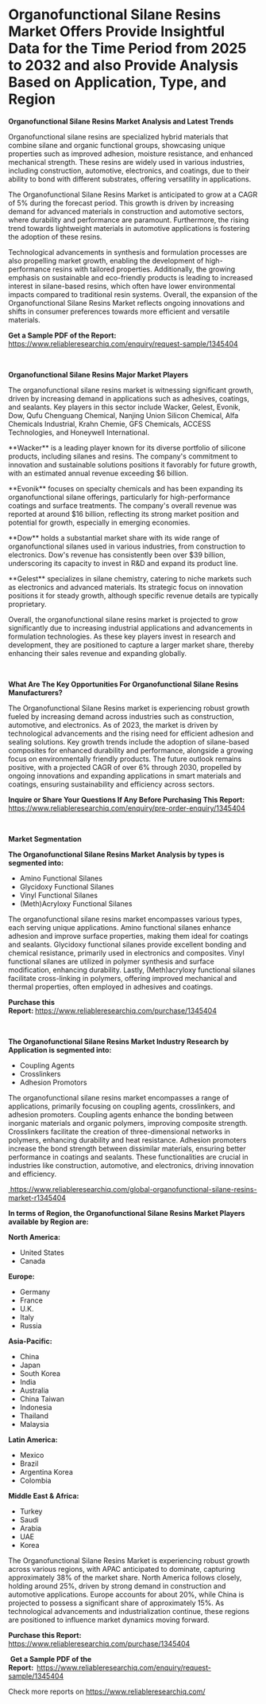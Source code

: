 <p><h1>Organofunctional Silane Resins Market Offers Provide Insightful Data for the Time Period from 2025 to 2032 and also Provide Analysis Based on Application, Type, and Region</h1></p><p><strong>Organofunctional Silane Resins Market Analysis and Latest Trends</strong></p>
<p><p>Organofunctional silane resins are specialized hybrid materials that combine silane and organic functional groups, showcasing unique properties such as improved adhesion, moisture resistance, and enhanced mechanical strength. These resins are widely used in various industries, including construction, automotive, electronics, and coatings, due to their ability to bond with different substrates, offering versatility in applications.</p><p>The Organofunctional Silane Resins Market is anticipated to grow at a CAGR of 5% during the forecast period. This growth is driven by increasing demand for advanced materials in construction and automotive sectors, where durability and performance are paramount. Furthermore, the rising trend towards lightweight materials in automotive applications is fostering the adoption of these resins.</p><p>Technological advancements in synthesis and formulation processes are also propelling market growth, enabling the development of high-performance resins with tailored properties. Additionally, the growing emphasis on sustainable and eco-friendly products is leading to increased interest in silane-based resins, which often have lower environmental impacts compared to traditional resin systems. Overall, the expansion of the Organofunctional Silane Resins Market reflects ongoing innovations and shifts in consumer preferences towards more efficient and versatile materials.</p></p>
<p><strong>Get a Sample PDF of the Report:&nbsp;</strong> <a href="https://www.reliableresearchiq.com/enquiry/request-sample/1345404?utm_campaign=2739&utm_medium=2&utm_source=Github&utm_content=ia&utm_term=03042025&utm_id=organofunctional-silane-resins">https://www.reliableresearchiq.com/enquiry/request-sample/1345404</a></p>
<p>&nbsp;</p>
<p><strong>Organofunctional Silane Resins Major Market Players</strong></p>
<p><p>The organofunctional silane resins market is witnessing significant growth, driven by increasing demand in applications such as adhesives, coatings, and sealants. Key players in this sector include Wacker, Gelest, Evonik, Dow, Qufu Chenguang Chemical, Nanjing Union Silicon Chemical, Alfa Chemicals Industrial, Krahn Chemie, GFS Chemicals, ACCESS Technologies, and Honeywell International.</p><p>**Wacker** is a leading player known for its diverse portfolio of silicone products, including silanes and resins. The company's commitment to innovation and sustainable solutions positions it favorably for future growth, with an estimated annual revenue exceeding $6 billion.</p><p>**Evonik** focuses on specialty chemicals and has been expanding its organofunctional silane offerings, particularly for high-performance coatings and surface treatments. The company's overall revenue was reported at around $16 billion, reflecting its strong market position and potential for growth, especially in emerging economies.</p><p>**Dow** holds a substantial market share with its wide range of organofunctional silanes used in various industries, from construction to electronics. Dow's revenue has consistently been over $39 billion, underscoring its capacity to invest in R&D and expand its product line.</p><p>**Gelest** specializes in silane chemistry, catering to niche markets such as electronics and advanced materials. Its strategic focus on innovation positions it for steady growth, although specific revenue details are typically proprietary.</p><p>Overall, the organofunctional silane resins market is projected to grow significantly due to increasing industrial applications and advancements in formulation technologies. As these key players invest in research and development, they are positioned to capture a larger market share, thereby enhancing their sales revenue and expanding globally.</p></p>
<p>&nbsp;</p>
<p><strong>What Are The Key Opportunities For Organofunctional Silane Resins Manufacturers?</strong></p>
<p><p>The Organofunctional Silane Resins market is experiencing robust growth fueled by increasing demand across industries such as construction, automotive, and electronics. As of 2023, the market is driven by technological advancements and the rising need for efficient adhesion and sealing solutions. Key growth trends include the adoption of silane-based composites for enhanced durability and performance, alongside a growing focus on environmentally friendly products. The future outlook remains positive, with a projected CAGR of over 6% through 2030, propelled by ongoing innovations and expanding applications in smart materials and coatings, ensuring sustainability and efficiency across sectors.</p></p>
<p><strong>Inquire or Share Your Questions If Any Before Purchasing This Report:</strong> <a href="https://www.reliableresearchiq.com/enquiry/pre-order-enquiry/1345404?utm_campaign=2739&utm_medium=2&utm_source=Github&utm_content=ia&utm_term=03042025&utm_id=organofunctional-silane-resins">https://www.reliableresearchiq.com/enquiry/pre-order-enquiry/1345404</a></p>
<p>&nbsp;</p>
<p><strong>Market Segmentation</strong></p>
<p><strong>The Organofunctional Silane Resins Market Analysis by types is segmented into:</strong></p>
<p><ul><li>Amino Functional Silanes</li><li>Glycidoxy Functional Silanes</li><li>Vinyl Functional Silanes</li><li>(Meth)Acryloxy Functional Silanes</li></ul></p>
<p><p>The organofunctional silane resins market encompasses various types, each serving unique applications. Amino functional silanes enhance adhesion and improve surface properties, making them ideal for coatings and sealants. Glycidoxy functional silanes provide excellent bonding and chemical resistance, primarily used in electronics and composites. Vinyl functional silanes are utilized in polymer synthesis and surface modification, enhancing durability. Lastly, (Meth)acryloxy functional silanes facilitate cross-linking in polymers, offering improved mechanical and thermal properties, often employed in adhesives and coatings.</p></p>
<p><strong>Purchase this Report:&nbsp;</strong><a href="https://www.reliableresearchiq.com/purchase/1345404?utm_campaign=2739&utm_medium=2&utm_source=Github&utm_content=ia&utm_term=03042025&utm_id=organofunctional-silane-resins">https://www.reliableresearchiq.com/purchase/1345404</a></p>
<p>&nbsp;</p>
<p><strong>The Organofunctional Silane Resins Market Industry Research by Application is segmented into:</strong></p>
<p><ul><li>Coupling Agents</li><li>Crosslinkers</li><li>Adhesion Promotors</li></ul></p>
<p><p>The organofunctional silane resins market encompasses a range of applications, primarily focusing on coupling agents, crosslinkers, and adhesion promoters. Coupling agents enhance the bonding between inorganic materials and organic polymers, improving composite strength. Crosslinkers facilitate the creation of three-dimensional networks in polymers, enhancing durability and heat resistance. Adhesion promoters increase the bond strength between dissimilar materials, ensuring better performance in coatings and sealants. These functionalities are crucial in industries like construction, automotive, and electronics, driving innovation and efficiency.</p></p>
<p><a href="https://www.reliableresearchiq.com/global-organofunctional-silane-resins-market-r1345404?utm_campaign=2739&utm_medium=2&utm_source=Github&utm_content=ia&utm_term=03042025&utm_id=organofunctional-silane-resins">&nbsp;https://www.reliableresearchiq.com/global-organofunctional-silane-resins-market-r1345404</a></p>
<p><strong>In terms of Region, the Organofunctional Silane Resins Market Players available by Region are:</strong></p>
<p>
    <p> <strong> North America: </strong>
        <ul>
            <li>United States</li>
            <li>Canada</li>
        </ul>
        </p> 
    <p> <strong> Europe: </strong>
        <ul>
            <li>Germany</li>
            <li>France</li>
            <li>U.K.</li>
            <li>Italy</li>
            <li>Russia</li>
        </ul>
        </p> 
    <p> <strong> Asia-Pacific: </strong>
        <ul>
            <li>China</li>
            <li>Japan</li>
            <li>South Korea</li>
            <li>India</li>
            <li>Australia</li>
            <li>China Taiwan</li>
            <li>Indonesia</li>
            <li>Thailand</li>
            <li>Malaysia</li>
        </ul>
        </p> 
    <p> <strong> Latin America: </strong>
        <ul>
            <li>Mexico</li>
            <li>Brazil</li>
            <li>Argentina Korea</li>
            <li>Colombia</li>
        </ul>
        </p> 
    <p> <strong> Middle East & Africa: </strong>
        <ul>
            <li>Turkey</li>
            <li>Saudi</li>
            <li>Arabia</li>
            <li>UAE</li>
            <li>Korea</li>
        </ul>
    </p>
    </p>
<p><p>The Organofunctional Silane Resins Market is experiencing robust growth across various regions, with APAC anticipated to dominate, capturing approximately 38% of the market share. North America follows closely, holding around 25%, driven by strong demand in construction and automotive applications. Europe accounts for about 20%, while China is projected to possess a significant share of approximately 15%. As technological advancements and industrialization continue, these regions are positioned to influence market dynamics moving forward.</p></p>
<p><strong>Purchase this Report: </strong><a href="https://www.reliableresearchiq.com/purchase/1345404?utm_campaign=2739&utm_medium=2&utm_source=Github&utm_content=ia&utm_term=03042025&utm_id=organofunctional-silane-resins">https://www.reliableresearchiq.com/purchase/1345404</a></p>
<p>&nbsp;<strong>Get a Sample PDF of the Report:&nbsp;&nbsp;</strong><a href="https://www.reliableresearchiq.com/enquiry/request-sample/1345404?utm_campaign=2739&utm_medium=2&utm_source=Github&utm_content=ia&utm_term=03042025&utm_id=organofunctional-silane-resins">https://www.reliableresearchiq.com/enquiry/request-sample/1345404</a></p>
<p><strong></strong></p>
<p>Check more reports on <a href="https://www.reliableresearchiq.com/?utm_campaign=2739&utm_medium=2&utm_source=Github&utm_content=ia&utm_term=03042025&utm_id=organofunctional-silane-resins">https://www.reliableresearchiq.com/</a></p>